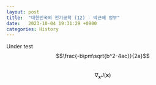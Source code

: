 ```yaml
---
layout: post
title:  "대한민국의 전기공학 (12) - 박근혜 정부"
date:   2023-10-04 19:31:29 +0900
categories: History
---
```


Under test
$$\frac{-b\pm\sqrt{b^2-4ac}}{2a}$$<br>
$$ \nabla_\boldsymbol{x} J(\boldsymbol{x}) $$